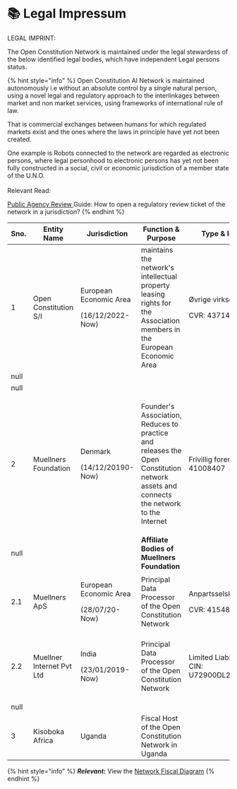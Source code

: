 # 📚 Legal Impressum

LEGAL IMPRINT:&#x20;

The Open Constitution Network is maintained under the legal stewardess of the below identified legal bodies, which have independent Legal persons status.&#x20;



{% hint style="info" %}
Open Constitution AI Network is maintained autonomously i.e without an absolute control by a single natural person, using a novel legal and regulatory approach to the interlinkages between market and non market services, using frameworks of international rule of law.

That is commercial exchanges between humans for which regulated markets exist and the ones where the laws in principle have yet not been created.&#x20;

One example is Robots connected to the network are regarded as electronic persons, where legal personhood to electronic persons has yet not been fully constructed in a social, civil or economic jurisdiction of a member state of the U.N.O.\
\
Relevant Read:&#x20;

[Public Agency Review ](public-agency-guide.md)Guide: How to open a regulatory review ticket of the network in a jurisdiction?
{% endhint %}



<table><thead><tr><th width="86" data-type="number">Sno.</th><th width="153.33333333333331">Entity Name</th><th width="124">Jurisdiction</th><th width="280">Function &#x26; Purpose</th><th>Type &#x26; Identification</th></tr></thead><tbody><tr><td>1</td><td>Open Constitution S/I       </td><td><p>European Economic Area</p><p></p><p>(16/12/2022-Now)</p></td><td>maintains the network's intellectual property leasing rights for the Association members in the European Economic Area</td><td><p>Øvrige virksomhedsformer</p><p>CVR: 43714775</p></td></tr><tr><td>null</td><td></td><td></td><td></td><td></td></tr><tr><td>null</td><td></td><td></td><td></td><td></td></tr><tr><td>2</td><td>Muellners Foundation    </td><td><p>Denmark</p><p></p><p></p><p>(14/12/20190-Now)</p></td><td><p></p><p>Founder's Association, Reduces to practice and releases the Open Constitution network assets and connects the network to the Internet</p></td><td>Frivillig forening  CVR: 41008407</td></tr><tr><td>null</td><td></td><td></td><td><strong>Affiliate Bodies of Muellners Foundation</strong></td><td></td></tr><tr><td>2.1</td><td>Muellners ApS</td><td><p>European Economic Area</p><p></p><p>(28/07/20-Now)</p></td><td>Principal Data Processor of the Open Constitution Network</td><td><p>Anpartsselskab   </p><p>CVR: 41548304 </p></td></tr><tr><td>2.2</td><td>Muellner Internet Pvt Ltd</td><td><p>India</p><p></p><p></p><p>(23/01/2019-Now)</p></td><td><p></p><p>Principal Data Processor of the Open Constitution Network</p></td><td>Limited Liability Company CIN:  U72900DL2019PTC344870 </td></tr><tr><td>null</td><td></td><td></td><td></td><td></td></tr><tr><td>3</td><td>Kisoboka Africa</td><td>Uganda</td><td>Fiscal Host of the Open Constitution Network in Uganda</td><td></td></tr></tbody></table>

&#x20;

{% hint style="info" %}
_**Relevant:**_ View the [Network Fiscal Diagram](network-fiscal-diagram.md)
{% endhint %}
